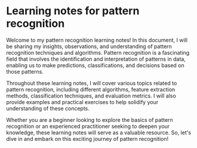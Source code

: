 # Learning notes for pattern recognition

Welcome to my pattern recognition learning notes! In this document, I will be sharing my insights, observations, and understanding of pattern recognition techniques and algorithms. Pattern recognition is a fascinating field that involves the identification and interpretation of patterns in data, enabling us to make predictions, classifications, and decisions based on those patterns.

Throughout these learning notes, I will cover various topics related to pattern recognition, including different algorithms, feature extraction methods, classification techniques, and evaluation metrics. I will also provide examples and practical exercises to help solidify your understanding of these concepts.

Whether you are a beginner looking to explore the basics of pattern recognition or an experienced practitioner seeking to deepen your knowledge, these learning notes will serve as a valuable resource. So, let's dive in and embark on this exciting journey of pattern recognition!


```{tableofcontents}
```
